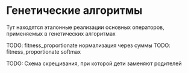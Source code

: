 # Генетические алгоритмы

Тут находятся эталонные реализации основных операторов, применяемых в генетических алгоритмах

TODO: fitness_proportionate нормализация через суммы
TODO: fitness_proportionate softmax

TODO: Схема скрещивания, при которой дети заменяют родителей
